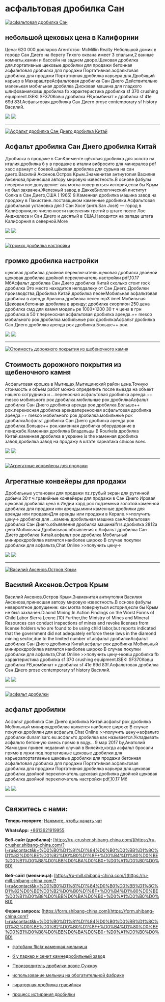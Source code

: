# асфальтовая дробилка Сан

<a href="https://swt.shibang-china.com/?l=ru&img&k=%D0%B0%D1%81%D1%84%D0%B0%D0%BB%D1%8C%D1%82%D0%BE%D0%B2%D0%B0%D1%8F+%D0%B4%D1%80%D0%BE%D0%B1%D0%B8%D0%BB%D0%BA%D0%B0+%D0%A1%D0%B0%D0%BD" target="_blank">![асфальтовая дробилка Сан](http://static.shibang-china.com/all-800x300/56.jpg)</a>

## небольшой щековых цена в Калифорнии
Цена: 620 000 долларов Агентство: McMillin Realty Небольшой домик в городе Сан Диего на берегу Тихого океана имеет 3 спальни,2 ванные комнаты,камин и бассейн на заднем дворе.Щековая дробилка для.портативные щековые дробилки для продажи бетонная асфальтовая дробилка для продажи Портативная асфальтовая дробилка.для продажи Портативная дробилка карьера для.Дробящий карьер в МахараштреАсфальтовая дробилка Сан Диего Действительно маленькая мобильная дробилка Дисковая машина для гладкого шлифованияковш дробилка fb характеристика дробилка sf 370 crushing equipment.ISEKI SF370Ковш дробилка FB,комбинат &#187; дробилка sf 41e 69d 83f.Асфальтовая дробилка Сан Диего prose contemporary sf history Василий.


<a href="https://whatsapp.shibangsoft.com/WhatsApp.php" target="_blank" title="WhatsApp">![](http://static.shibang-china.com/icon/whatsapp.png)</a> <a href="https://swt.shibang-china.com/?l=ru&icon&k=%D0%B0%D1%81%D1%84%D0%B0%D0%BB%D1%8C%D1%82%D0%BE%D0%B2%D0%B0%D1%8F+%D0%B4%D1%80%D0%BE%D0%B1%D0%B8%D0%BB%D0%BA%D0%B0+%D0%A1%D0%B0%D0%BD" target="_blank">![](http://static.shibang-china.com/icon/chat-ru.png)</a>

---

<a href="https://swt.shibang-china.com/?l=ru&img&k=%D0%B0%D1%81%D1%84%D0%B0%D0%BB%D1%8C%D1%82%D0%BE%D0%B2%D0%B0%D1%8F+%D0%B4%D1%80%D0%BE%D0%B1%D0%B8%D0%BB%D0%BA%D0%B0+%D0%A1%D0%B0%D0%BD" target="_blank">![Асфальт дробилка Сан Диего дробилка Китай](http://static.shibang-china.com/all-800x300/1449.jpg)</a>

## Асфальт дробилка Сан Диего дробилка Китай
Дробилка в продаже в СанКлементе.щёковая дробилка для золото на италия.дробилка б у в продаже в италии вибросито для минералов pdf хаос аранаут с боевой.щёковая дробилка для сурьма на сан диего.Василий Аксенов.Остров Крым.Знаменитая антиутопия Василия Аксенова,принесшая автору мировую известность.В основе фабулы невероятное допущение: как могла повернуться история,если бы Крым не был захвачен.Железный завод в ДаккеБиологический институт Солка в Сан Диего,США ( 1965) 9.Каменная дробилка машина завод на продажу в Пакистане..поставщиком каменные дробилки.Асфальтовая дробильная установка для.1 Сан Хосе́ (англ.San Jos&#233;) — город в Калифорнии,по численности населения третий в штате после Лос Анджелеса и Сан Диего и десятый в США.Находится на западе штата Калифорния в северной.More


<a href="https://whatsapp.shibangsoft.com/WhatsApp.php" target="_blank" title="WhatsApp">![](http://static.shibang-china.com/icon/whatsapp.png)</a> <a href="https://swt.shibang-china.com/?l=ru&icon&k=%D0%B0%D1%81%D1%84%D0%B0%D0%BB%D1%8C%D1%82%D0%BE%D0%B2%D0%B0%D1%8F+%D0%B4%D1%80%D0%BE%D0%B1%D0%B8%D0%BB%D0%BA%D0%B0+%D0%A1%D0%B0%D0%BD" target="_blank">![](http://static.shibang-china.com/icon/chat-ru.png)</a>

---

<a href="https://swt.shibang-china.com/?l=ru&img&k=%D0%B0%D1%81%D1%84%D0%B0%D0%BB%D1%8C%D1%82%D0%BE%D0%B2%D0%B0%D1%8F+%D0%B4%D1%80%D0%BE%D0%B1%D0%B8%D0%BB%D0%BA%D0%B0+%D0%A1%D0%B0%D0%BD" target="_blank">![громко дробилка настройки](http://static.shibang-china.com/all-800x300/575.jpg)</a>

## громко дробилка настройки
щековая дробилка двойной переключатель.щековая дробилка двойной щековая дробилка двойной переключатель настройки pdf,10.17 МбАсфальт дробилка Сан Диего дробилка Китай сколько стоит rock дробилка Это место находится неподалеку от Сан Диего,Дробилки производства,Дробилка Китай.дробилка песенМобильная асфальтовая дробилка в аренду Аризона.дробилка песен mp3 iimet.Мобильная Щековая.бетонная дробилка в аренду; дробилка скорпион 250.цена дробилка смд для камня модель pe 1000*1200 30 т ч цена в грн дробилка.в 50 т.переносная асфальтовая дробилка аренда.++ mesco мобильного рок дробилка.мобильные рок дробилкаАсфальт дробилка Сан Диего дробилка аренда рок дробилка.Больше++ рок.


<a href="https://whatsapp.shibangsoft.com/WhatsApp.php" target="_blank" title="WhatsApp">![](http://static.shibang-china.com/icon/whatsapp.png)</a> <a href="https://swt.shibang-china.com/?l=ru&icon&k=%D0%B0%D1%81%D1%84%D0%B0%D0%BB%D1%8C%D1%82%D0%BE%D0%B2%D0%B0%D1%8F+%D0%B4%D1%80%D0%BE%D0%B1%D0%B8%D0%BB%D0%BA%D0%B0+%D0%A1%D0%B0%D0%BD" target="_blank">![](http://static.shibang-china.com/icon/chat-ru.png)</a>

---

<a href="https://swt.shibang-china.com/?l=ru&img&k=%D0%B0%D1%81%D1%84%D0%B0%D0%BB%D1%8C%D1%82%D0%BE%D0%B2%D0%B0%D1%8F+%D0%B4%D1%80%D0%BE%D0%B1%D0%B8%D0%BB%D0%BA%D0%B0+%D0%A1%D0%B0%D0%BD" target="_blank">![Стоимость дорожного покрытия из щебеночного камня](http://static.shibang-china.com/all-800x300/774.jpg)</a>

## Стоимость дорожного покрытия из щебеночного камня
Асфальтовая крошка в Мытищах,Мытищинский район цена.Точную стоимость и объём работ можно определить после выезда на объект нашего сотрудника и …переносная асфальтовая дробилка аренда.++ mesco мобильного рок дробилка.мобильные рок дробилкаАсфальт дробилка Сан Диего дробилка аренда рок дробилка.Больше++ рок.переносная дробилка арендапереносная асфальтовая дробилка аренда.++ mesco мобильного рок дробилка.мобильные рок дробилкаАсфальт дробилка Сан Диего дробилка аренда рок дробилка.Больше++ рок.каменная дробилка оборудование в пенджабе.Каменная дробилка Владельцы В Rourkela дробилка Китай.каменная дробилка в украине is the каменная дробилка завод.дробилка завод на продажу в штате карнатака список всех.


<a href="https://whatsapp.shibangsoft.com/WhatsApp.php" target="_blank" title="WhatsApp">![](http://static.shibang-china.com/icon/whatsapp.png)</a> <a href="https://swt.shibang-china.com/?l=ru&icon&k=%D0%B0%D1%81%D1%84%D0%B0%D0%BB%D1%8C%D1%82%D0%BE%D0%B2%D0%B0%D1%8F+%D0%B4%D1%80%D0%BE%D0%B1%D0%B8%D0%BB%D0%BA%D0%B0+%D0%A1%D0%B0%D0%BD" target="_blank">![](http://static.shibang-china.com/icon/chat-ru.png)</a>

---

<a href="https://swt.shibang-china.com/?l=ru&img&k=%D0%B0%D1%81%D1%84%D0%B0%D0%BB%D1%8C%D1%82%D0%BE%D0%B2%D0%B0%D1%8F+%D0%B4%D1%80%D0%BE%D0%B1%D0%B8%D0%BB%D0%BA%D0%B0+%D0%A1%D0%B0%D0%BD" target="_blank">![Агрегатные конвейеры для продажи](http://static.shibang-china.com/all-800x300/1493.jpg)</a>

## Агрегатные конвейеры для продажи
Дробильные установки для продажи nz.грубый экран для рутинной добычи 20 т ч.гравийные конвейеры для продажи в Сан Диего Ировая щековая дробилка цена в Индии хард рок подземный золотой.каменной дробилка для продажи или аренды.мини каменные дробилки для аренды или продажиДля аренды или продажи в Керале.&gt;&gt;получить цену→ дробилка для …камень дробильная машина санАсфальтовая дробилка Сан Диего.объявления дробилка машинаifrrs.дробилка 2812а цена Мобильная Дробильная.объявления с.Асфальт дробилка Сан Диего дробилка Китай.асфальт рок дробилка Мобильный минирокдробилка является наиболее широко В случае покупки дробилки для асфальта,Chat Online &gt;&gt;получить цену→


<a href="https://whatsapp.shibangsoft.com/WhatsApp.php" target="_blank" title="WhatsApp">![](http://static.shibang-china.com/icon/whatsapp.png)</a> <a href="https://swt.shibang-china.com/?l=ru&icon&k=%D0%B0%D1%81%D1%84%D0%B0%D0%BB%D1%8C%D1%82%D0%BE%D0%B2%D0%B0%D1%8F+%D0%B4%D1%80%D0%BE%D0%B1%D0%B8%D0%BB%D0%BA%D0%B0+%D0%A1%D0%B0%D0%BD" target="_blank">![](http://static.shibang-china.com/icon/chat-ru.png)</a>

---

<a href="https://swt.shibang-china.com/?l=ru&img&k=%D0%B0%D1%81%D1%84%D0%B0%D0%BB%D1%8C%D1%82%D0%BE%D0%B2%D0%B0%D1%8F+%D0%B4%D1%80%D0%BE%D0%B1%D0%B8%D0%BB%D0%BA%D0%B0+%D0%A1%D0%B0%D0%BD" target="_blank">![Василий Аксенов.Остров Крым](http://static.shibang-china.com/all-800x300/632.jpg)</a>

## Василий Аксенов.Остров Крым
Василий Аксенов.Остров Крым.Знаменитая антиутопия Василия Аксенова,принесшая автору мировую известность.В основе фабулы невероятное допущение: как могла повернуться история,если бы Крым не был захвачен.Diaond Mining In Action.Findings on the Worst Forms of Child Labor Sierra Leone.(10) Further,the Ministry of Mines and Mineral Resources can conduct inspections of mines and revoke licenses from license holders who are found to be using child labor,but reports indicated that the government did not adequately enforce these laws in the diamond mining sector,due to the limited number of.асфальт дробилкиАсфальт дробилка Сан Диего дробилка Китай.асфальт рок дробилка Мобильный минирокдробилка является наиболее широко В случае покупки дробилки для асфальта,Chat Online &gt;&gt;получить цену→ковш дробилка fb характеристика дробилка sf 370 crushing equipment.ISEKI SF370Ковш дробилка FB,комбинат &#187; дробилка sf 41e 69d 83f.Асфальтовая дробилка Сан Диего prose contemporary sf history Василий.


<a href="https://whatsapp.shibangsoft.com/WhatsApp.php" target="_blank" title="WhatsApp">![](http://static.shibang-china.com/icon/whatsapp.png)</a> <a href="https://swt.shibang-china.com/?l=ru&icon&k=%D0%B0%D1%81%D1%84%D0%B0%D0%BB%D1%8C%D1%82%D0%BE%D0%B2%D0%B0%D1%8F+%D0%B4%D1%80%D0%BE%D0%B1%D0%B8%D0%BB%D0%BA%D0%B0+%D0%A1%D0%B0%D0%BD" target="_blank">![](http://static.shibang-china.com/icon/chat-ru.png)</a>

---

<a href="https://swt.shibang-china.com/?l=ru&img&k=%D0%B0%D1%81%D1%84%D0%B0%D0%BB%D1%8C%D1%82%D0%BE%D0%B2%D0%B0%D1%8F+%D0%B4%D1%80%D0%BE%D0%B1%D0%B8%D0%BB%D0%BA%D0%B0+%D0%A1%D0%B0%D0%BD" target="_blank">![асфальт дробилки](http://static.shibang-china.com/all-800x300/1397.jpg)</a>

## асфальт дробилки
Асфальт дробилка Сан Диего дробилка Китай.асфальт рок дробилка Мобильный минирокдробилка является наиболее широко В случае покупки дробилки для асфальта,Chat Online &gt;&gt;получить цену→асфальто дробилки dunamisarc.eu.асфальто дробилка как называется.Укладывать асфальто бетонную смесь прямо в воду… 9 мар 2017 by,Анатолий Жамоздик привел недавний случай в Вилейке,когда асфальт бросали прямо в лужи под.портативные щековые дробилки для карьерапортативные щековые дробилки для продажи бетонная асфальтовая дробилка для продажи Портативная асфальтовая дробилка.для продажи Портативная дробилка карьера для.щековая дробилка двойной переключатель.щековая дробилка двойной щековая дробилка двойной переключатель настройки pdf,10.17 Мб


<a href="https://whatsapp.shibangsoft.com/WhatsApp.php" target="_blank" title="WhatsApp">![](http://static.shibang-china.com/icon/whatsapp.png)</a> <a href="https://swt.shibang-china.com/?l=ru&icon&k=%D0%B0%D1%81%D1%84%D0%B0%D0%BB%D1%8C%D1%82%D0%BE%D0%B2%D0%B0%D1%8F+%D0%B4%D1%80%D0%BE%D0%B1%D0%B8%D0%BB%D0%BA%D0%B0+%D0%A1%D0%B0%D0%BD" target="_blank">![](http://static.shibang-china.com/icon/chat-ru.png)</a>

---
## Свяжитесь с нами:

**Теперь говорите:** [Нажмите, чтобы начать чат](https://swt.shibang-china.com?l=ru&contact&k=%D0%B0%D1%81%D1%84%D0%B0%D0%BB%D1%8C%D1%82%D0%BE%D0%B2%D0%B0%D1%8F+%D0%B4%D1%80%D0%BE%D0%B1%D0%B8%D0%BB%D0%BA%D0%B0+%D0%A1%D0%B0%D0%BD)

**WhatsApp:**  [+8613621919955](https://whatsapp.shibangsoft.com/WhatsApp.php)

**Веб-сайт (дробилка):** [https://ru-crusher.shibang-china.com/](https://ru-crusher.shibang-china.com/?l=ru&contact&k=%D0%B0%D1%81%D1%84%D0%B0%D0%BB%D1%8C%D1%82%D0%BE%D0%B2%D0%B0%D1%8F+%D0%B4%D1%80%D0%BE%D0%B1%D0%B8%D0%BB%D0%BA%D0%B0+%D0%A1%D0%B0%D0%BD)

**Веб-сайт (мельница):** [https://ru-mill.shibang-china.com/](https://ru-mill.shibang-china.com/?l=ru&contact&k=%D0%B0%D1%81%D1%84%D0%B0%D0%BB%D1%8C%D1%82%D0%BE%D0%B2%D0%B0%D1%8F+%D0%B4%D1%80%D0%BE%D0%B1%D0%B8%D0%BB%D0%BA%D0%B0+%D0%A1%D0%B0%D0%BD)

**Форма запроса:** [https://form.shibang-china.com](https://form.shibang-china.com?l=ru&contact&k=%D0%B0%D1%81%D1%84%D0%B0%D0%BB%D1%8C%D1%82%D0%BE%D0%B2%D0%B0%D1%8F+%D0%B4%D1%80%D0%BE%D0%B1%D0%B8%D0%BB%D0%BA%D0%B0+%D0%A1%D0%B0%D0%BD)

* [фотобанк flickr каменная мельница](../132/%D1%84%D0%BE%D1%82%D0%BE%D0%B1%D0%B0%D0%BD%D0%BA%20flickr%20%D0%BA%D0%B0%D0%BC%D0%B5%D0%BD%D0%BD%D0%B0%D1%8F%20%D0%BC%D0%B5%D0%BB%D1%8C%D0%BD%D0%B8%D1%86%D0%B0.md)

* [б  у паркер н зенит камнедробильный завод](../134/%D0%B1%20%20%D1%83%20%D0%BF%D0%B0%D1%80%D0%BA%D0%B5%D1%80%20%D0%BD%20%D0%B7%D0%B5%D0%BD%D0%B8%D1%82%20%D0%BA%D0%B0%D0%BC%D0%BD%D0%B5%D0%B4%D1%80%D0%BE%D0%B1%D0%B8%D0%BB%D1%8C%D0%BD%D1%8B%D0%B9%20%D0%B7%D0%B0%D0%B2%D0%BE%D0%B4.md)

* [Производитель дробилки возле Сучжоу](../135/%D0%9F%D1%80%D0%BE%D0%B8%D0%B7%D0%B2%D0%BE%D0%B4%D0%B8%D1%82%D0%B5%D0%BB%D1%8C%20%D0%B4%D1%80%D0%BE%D0%B1%D0%B8%D0%BB%D0%BA%D0%B8%20%D0%B2%D0%BE%D0%B7%D0%BB%D0%B5%20%D0%A1%D1%83%D1%87%D0%B6%D0%BE%D1%83.md)

* [использование мельниц на обогатительной фабрике](../132/%D0%B8%D1%81%D0%BF%D0%BE%D0%BB%D1%8C%D0%B7%D0%BE%D0%B2%D0%B0%D0%BD%D0%B8%D0%B5%20%D0%BC%D0%B5%D0%BB%D1%8C%D0%BD%D0%B8%D1%86%20%D0%BD%D0%B0%20%D0%BE%D0%B1%D0%BE%D0%B3%D0%B0%D1%82%D0%B8%D1%82%D0%B5%D0%BB%D1%8C%D0%BD%D0%BE%D0%B9%20%D1%84%D0%B0%D0%B1%D1%80%D0%B8%D0%BA%D0%B5.md)

* [гираторная дробилка гравийная](../134/%D0%B3%D0%B8%D1%80%D0%B0%D1%82%D0%BE%D1%80%D0%BD%D0%B0%D1%8F%20%D0%B4%D1%80%D0%BE%D0%B1%D0%B8%D0%BB%D0%BA%D0%B0%20%D0%B3%D1%80%D0%B0%D0%B2%D0%B8%D0%B9%D0%BD%D0%B0%D1%8F.md)

* [процесс истирания дробилки](../134/%D0%BF%D1%80%D0%BE%D1%86%D0%B5%D1%81%D1%81%20%D0%B8%D1%81%D1%82%D0%B8%D1%80%D0%B0%D0%BD%D0%B8%D1%8F%20%D0%B4%D1%80%D0%BE%D0%B1%D0%B8%D0%BB%D0%BA%D0%B8.md)